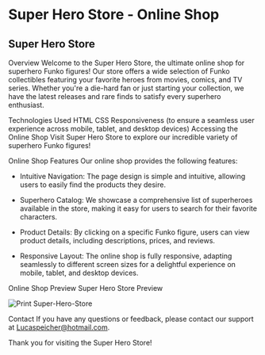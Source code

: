 # Super Hero Store - Online Shop
## Super Hero Store

Overview
Welcome to the Super Hero Store, the ultimate online shop for superhero Funko figures! Our store offers a wide selection of Funko collectibles featuring your favorite heroes from movies, comics, and TV series. Whether you're a die-hard fan or just starting your collection, we have the latest releases and rare finds to satisfy every superhero enthusiast.

Technologies Used
HTML
CSS
Responsiveness (to ensure a seamless user experience across mobile, tablet, and desktop devices)
Accessing the Online Shop
Visit Super Hero Store to explore our incredible variety of superhero Funko figures!

Online Shop Features
Our online shop provides the following features:

* Intuitive Navigation: The page design is simple and intuitive, allowing users to easily find the products they desire.

* Superhero Catalog: We showcase a comprehensive list of superheroes available in the store, making it easy for users to search for their favorite characters.

* Product Details: By clicking on a specific Funko figure, users can view product details, including descriptions, prices, and reviews.

* Responsive Layout: The online shop is fully responsive, adapting seamlessly to different screen sizes for a delightful experience on mobile, tablet, and desktop devices.

Online Shop Preview
Super Hero Store Preview

![Print Super-Hero-Store](https://github.com/LucasPeixer/Super-Hero-Store/assets/115954130/93640bac-abee-444a-a5b7-8aad51b9598c)


Contact
If you have any questions or feedback, please contact our support at Lucaspeicher@hotmail.com.

Thank you for visiting the Super Hero Store!
